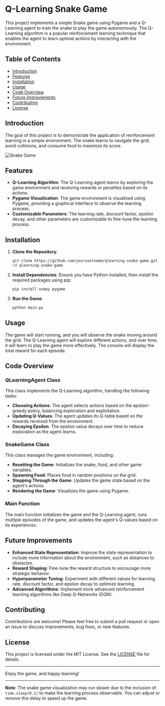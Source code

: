 # Q-Learning Snake Game

This project implements a simple Snake game using Pygame and a Q-Learning agent to train the snake to play the game autonomously. The Q-Learning algorithm is a popular reinforcement learning technique that enables the agent to learn optimal actions by interacting with the environment.

## Table of Contents
- [Introduction](#introduction)
- [Features](#features)
- [Installation](#installation)
- [Usage](#usage)
- [Code Overview](#code-overview)
- [Future Improvements](#future-improvements)
- [Contributing](#contributing)
- [License](#license)

## Introduction

The goal of this project is to demonstrate the application of reinforcement learning in a simple environment. The snake learns to navigate the grid, avoid collisions, and consume food to maximize its score.

![Snake Game](gif/snake_game.gif)

## Features

- **Q-Learning Algorithm**: The Q-Learning agent learns by exploring the game environment and receiving rewards or penalties based on its actions.
- **Pygame Visualization**: The game environment is visualized using Pygame, providing a graphical interface to observe the learning process.
- **Customizable Parameters**: The learning rate, discount factor, epsilon decay, and other parameters are customizable to fine-tune the learning process.

## Installation

1. **Clone the Repository**:
   ```bash
   git clone https://github.com/yourusername/qlearning-snake-game.git
   cd qlearning-snake-game
   ```

2. **Install Dependencies**:
   Ensure you have Python installed, then install the required packages using pip:
   ```bash
   pip install numpy pygame
   ```

3. **Run the Game**:
   ```bash
   python main.py
   ```

## Usage

The game will start running, and you will observe the snake moving around the grid. The Q-Learning agent will explore different actions, and over time, it will learn to play the game more effectively. The console will display the total reward for each episode.

## Code Overview

### QLearningAgent Class

This class implements the Q-Learning algorithm, handling the following tasks:
- **Choosing Actions**: The agent selects actions based on the epsilon-greedy policy, balancing exploration and exploitation.
- **Updating Q-Values**: The agent updates its Q-table based on the rewards received from the environment.
- **Decaying Epsilon**: The epsilon value decays over time to reduce exploration as the agent learns.

### SnakeGame Class

This class manages the game environment, including:
- **Resetting the Game**: Initializes the snake, food, and other game variables.
- **Spawning Food**: Places food in random positions on the grid.
- **Stepping Through the Game**: Updates the game state based on the agent's actions.
- **Rendering the Game**: Visualizes the game using Pygame.

### Main Function

The main function initializes the game and the Q-Learning agent, runs multiple episodes of the game, and updates the agent's Q-values based on its experiences.

## Future Improvements

- **Enhanced State Representation**: Improve the state representation to include more information about the environment, such as distances to obstacles.
- **Reward Shaping**: Fine-tune the reward structure to encourage more strategic behavior.
- **Hyperparameter Tuning**: Experiment with different values for learning rate, discount factor, and epsilon decay to optimize learning.
- **Advanced Algorithms**: Implement more advanced reinforcement learning algorithms like Deep Q-Networks (DQN).

## Contributing

Contributions are welcome! Please feel free to submit a pull request or open an issue to discuss improvements, bug fixes, or new features.

## License

This project is licensed under the MIT License. See the [LICENSE](LICENSE) file for details.

---

Enjoy the game, and happy learning!

---

**Note**: The snake game visualization may run slower due to the inclusion of `time.sleep(0.1)` to make the learning process observable. You can adjust or remove this delay to speed up the game.
